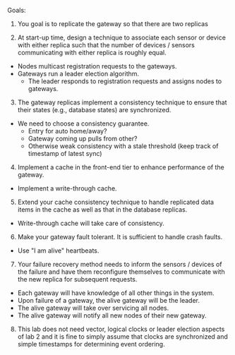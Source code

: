 Goals:

1. You goal is to replicate the gateway so that there are two replicas 

2. At start-up time, design a technique to
associate each sensor or device with either replica such that the
number of devices / sensors communicating with either replica is
roughly equal.
  * Nodes multicast registration requests to the gateways.
  * Gateways run a leader election algorithm.
    * The leader responds to registration requests and assigns nodes to gateways.

3. The gateway 
replicas implement a consistency technique to ensure that their states (e.g., 
database states) are synchronized.
  * We need to choose a consistency guarantee.
    * Entry for auto home/away?
    * Gateway coming up pulls from other?
    * Otherwise weak consistency with a stale threshold (keep track of timestamp of latest sync)

4. Implement a cache in the front-end tier to enhance performance of the
gateway.
  * Implement a write-through cache.

5. Extend your cache consistency technique to handle
replicated data items in the cache as well as that in the database replicas. 
  * Write-through cache will take care of consistency.

6. Make your gateway fault
tolerant. It is sufficient to handle crash faults.
  * Use "I am alive" heartbeats.

7. Your failure recovery method
needs to inform the sensors / devices of the failure and have them 
reconfigure
themselves to communicate with the new replica for subsequent requests. 
  * Each gateway will have knowledge of all other things in the system.
  * Upon failure of a gateway, the alive gateway will be the leader.
  * The alive gateway will take over servicing all nodes.
  * The alive gateway will notify all new nodes of their new gateway.

8. This lab does not need vector, logical clocks or leader election aspects 
of lab 2
 and it is fine to simply assume that clocks are synchronized and simple 
timestamps for determining event ordering.
